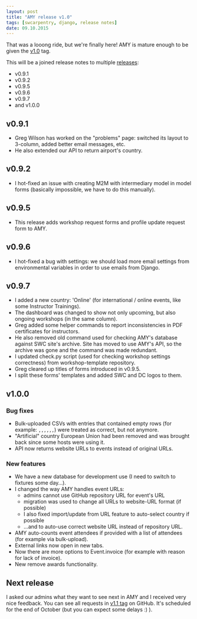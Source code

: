 ```yaml
---
layout: post
title: "AMY release v1.0"
tags: [swcarpentry, django, release notes]
date: 09.10.2015
---
```


That was a looong ride, but we're finally here! AMY is mature enough to
be given the [v1.0](https://github.com/swcarpentry/amy/milestones/v1.0)
tag.

This will be a joined release notes to multiple
[releases](https://github.com/swcarpentry/amy/releases):

-   v0.9.1
-   v0.9.2
-   v0.9.5
-   v0.9.6
-   v0.9.7
-   and v1.0.0

v0.9.1
------

-   Greg Wilson has worked on the "problems" page: switched its layout
    to 3-column, added better email messages, etc.
-   He also extended our API to return airport's country.

v0.9.2
------

-   I hot-fixed an issue with creating M2M with intermediary model in
    model forms (basically impossible, we have to do this manually).

v0.9.5
------

-   This release adds workshop request forms and profile update request
    form to AMY.

v0.9.6
------

-   I hot-fixed a bug with settings: we should load more email settings
    from environmental variables in order to use emails from Django.

v0.9.7
------

-   I added a new country: 'Online' (for international / online events,
    like some Instructor Trainings).
-   The dashboard was changed to show not only upcoming, but also
    ongoing workshops (in the same column).
-   Greg added some helper commands to report inconsistencies in PDF
    certificates for instructors.
-   He also removed old command used for checking AMY's database against
    SWC site's archive. Site has moved to use AMY's API, so the archive
    was gone and the command was made redundant.
-   I updated check.py script (used for checking workshop settings
    correctness) from workshop-template repository.
-   Greg cleared up titles of forms introduced in v0.9.5.
-   I split these forms' templates and added SWC and DC logos to them.

v1.0.0
------

### Bug fixes

-   Bulk-uploaded CSVs with entries that contained empty rows (for
    example: `,,,,,,`) were treated as correct, but not anymore.
-   "Artificial" country European Union had been removed and was brought
    back since some hosts were using it.
-   API now returns website URLs to events instead of original URLs.

### New features

-   We have a new database for development use (I need to switch to
    fixtures some day…).
-   I changed the way AMY handles event URLs:
    -   admins cannot use GitHub repository URL for event's URL
    -   migration was used to change all URLs to website-URL format (if
        possible)
    -   I also fixed import/update from URL feature to auto-select
        country if possible
    -   …and to auto-use correct website URL instead of repository URL.
-   AMY auto-counts event attendees if provided with a list of attendees
    (for example via bulk-upload).
-   External links now open in new tabs.
-   Now there are more options to Event.invoice (for example with reason
    for lack of invoice).
-   New remove awards functionality.

Next release
------------

I asked our admins what they want to see next in AMY and I received very
nice feedback. You can see all requests in [v1.1
tag](https://github.com/swcarpentry/amy/milestones/v1.1) on GitHub. It's
scheduled for the end of October (but you can expect some delays :) ).
